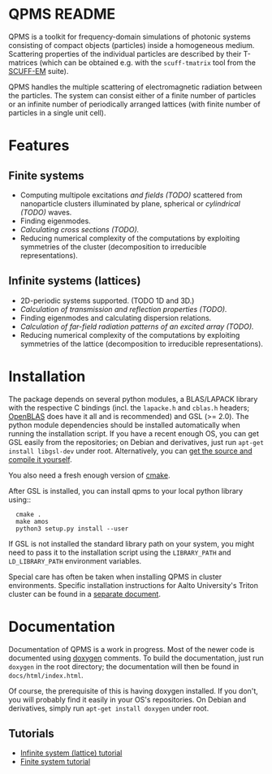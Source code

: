 QPMS README
===========

QPMS is a toolkit for frequency-domain simulations of photonic systems
consisting of compact objects (particles) inside a homogeneous medium. Scattering
properties of the individual particles are described by their T-matrices
(which can be obtained e.g. with the `scuff-tmatrix` tool from 
the [SCUFF-EM] suite).

QPMS handles the multiple scattering of electromagnetic radiation between 
the particles. The system can consist either of a finite number of particles
or an infinite number of periodically arranged lattices (with finite number
of particles in a single unit cell).

Features
========

Finite systems
--------------
 * Computing multipole excitations *and fields (TODO)* scattered from nanoparticle
   clusters illuminated by plane, spherical or *cylindrical (TODO)* waves.
 * Finding eigenmodes.
 * *Calculating cross sections (TODO).*
 * Reducing numerical complexity of the computations by exploiting
   symmetries of the cluster (decomposition to irreducible representations).

Infinite systems (lattices)
---------------------------
 * 2D-periodic systems supported. (TODO 1D and 3D.)
 * *Calculation of transmission and reflection properties (TODO).*
 * Finding eigenmodes and calculating dispersion relations.
 * *Calculation of far-field radiation patterns of an excited array (TODO).*
 * Reducing numerical complexity of the computations by exploiting
   symmetries of the lattice (decomposition to irreducible representations).


Installation
============
The package depends on several python modules, a BLAS/LAPACK library with 
the respective C bindings (incl. the `lapacke.h` and `cblas.h` headers;
[OpenBLAS][OpenBLAS] does have it all and is recommended) and GSL (>= 2.0).
The python module dependencies should be installed automatically when running
the installation script. If you have a recent enough OS,
you can get GSL easily from the repositories; on Debian and derivatives,
just run `apt-get install libgsl-dev` under root. Alternatively,
you can [get the source and compile it yourself][GSL].

You also need a fresh enough version of [cmake][].

After GSL is installed, you can install qpms to your local python library using::

```{.sh}
  cmake .
  make amos
  python3 setup.py install --user
```

If GSL is not installed the standard library path on your system, you might 
need to pass it to the installation script using the
`LIBRARY_PATH` and `LD_LIBRARY_PATH` environment
variables.

Special care has often be taken when installing QPMS in cluster environments.
Specific installation instructions for Aalto University's Triton cluster
can be found in a [separate document][TRITON-README].

Documentation
=============

Documentation of QPMS is a work in progress. Most of the newer code
is documented using [doxygen][] comments. To build the documentation, just run
`doxygen`
in the root directory; the documentation will then be found in 
`docs/html/index.html`.

Of course, the prerequisite of this is having doxygen installed.
If you don't, you will probably find it easily in your OS's
repositories. On Debian and derivatives, simply run `apt-get install doxygen`
under root.


Tutorials
---------

  * [Infinite system (lattice) tutorial][tutorial-infinite]
  * [Finite system tutorial][tutorial-finite]

[SCUFF-EM]: https://homerreid.github.io/scuff-em-documentation/
[OpenBLAS]: https://www.openblas.net/
[GSL]: https://www.gnu.org/software/gsl/
[cmake]: https://cmake.org
[TRITON-README]: README.Triton.md
[tutorial-finite]: finite_systems.md
[tutorial-infinite]: lattices.md
[doxygen]: http://doxygen.nl/
